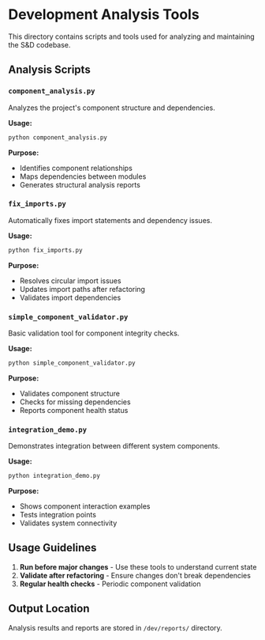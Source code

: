 # Development Analysis Tools

This directory contains scripts and tools used for analyzing and maintaining the S&D codebase.

## Analysis Scripts

### `component_analysis.py`
Analyzes the project's component structure and dependencies.

**Usage:**
```bash
python component_analysis.py
```

**Purpose:**
- Identifies component relationships
- Maps dependencies between modules
- Generates structural analysis reports

### `fix_imports.py`
Automatically fixes import statements and dependency issues.

**Usage:**
```bash
python fix_imports.py
```

**Purpose:**
- Resolves circular import issues
- Updates import paths after refactoring
- Validates import dependencies

### `simple_component_validator.py`
Basic validation tool for component integrity checks.

**Usage:**
```bash
python simple_component_validator.py
```

**Purpose:**
- Validates component structure
- Checks for missing dependencies
- Reports component health status

### `integration_demo.py`
Demonstrates integration between different system components.

**Usage:**
```bash
python integration_demo.py
```

**Purpose:**
- Shows component interaction examples
- Tests integration points
- Validates system connectivity

## Usage Guidelines

1. **Run before major changes** - Use these tools to understand current state
2. **Validate after refactoring** - Ensure changes don't break dependencies
3. **Regular health checks** - Periodic component validation

## Output Location

Analysis results and reports are stored in `/dev/reports/` directory.
